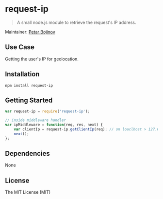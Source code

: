 request-ip
=========

> A small node.js module to retrieve the request's IP address. 

Maintainer: [Petar Bojinov](https://github.com/pbojinov)

## Use Case

Getting the user's IP for geolocation.


## Installation

    npm install request-ip
  
## Getting Started

```javascript
var request-ip = require('request-ip');

// inside middleware handler
var ipMiddleware = function(req, res, next) {
    var clientIp = request-ip.getClientIp(req); // on loaclhost > 127.0.0.1
    next();
};
```

## Dependencies

None

## License

The MIT License (MIT)
